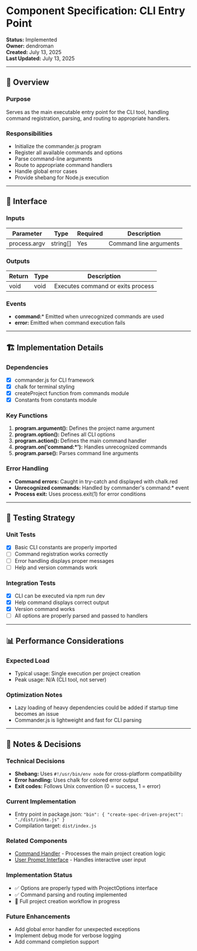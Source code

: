 # Component Specification: CLI Entry Point

**Status:** Implemented  
**Owner:** dendroman  
**Created:** July 13, 2025  
**Last Updated:** July 13, 2025  

---

## 🎯 Overview

### Purpose
Serves as the main executable entry point for the CLI tool, handling command registration, parsing, and routing to appropriate handlers.

### Responsibilities
- Initialize the commander.js program
- Register all available commands and options
- Parse command-line arguments
- Route to appropriate command handlers
- Handle global error cases
- Provide shebang for Node.js execution

---

## 🔌 Interface

### Inputs
| Parameter | Type | Required | Description |
|-----------|------|----------|-------------|
| process.argv | string[] | Yes | Command line arguments |

### Outputs
| Return | Type | Description |
|--------|------|-------------|
| void | void | Executes command or exits process |

### Events
- **command:*** Emitted when unrecognized commands are used
- **error:** Emitted when command execution fails

---

## 🏗️ Implementation Details

### Dependencies
- [x] commander.js for CLI framework
- [x] chalk for terminal styling
- [x] createProject function from commands module
- [x] Constants from constants module

### Key Functions
1. **program.argument():** Defines the project name argument
2. **program.option():** Defines all CLI options
3. **program.action():** Defines the main command handler
4. **program.on('command:*'):** Handles unrecognized commands
5. **program.parse():** Parses command line arguments

### Error Handling
- **Command errors:** Caught in try-catch and displayed with chalk.red
- **Unrecognized commands:** Handled by commander's command:* event
- **Process exit:** Uses process.exit(1) for error conditions

---

## 🧪 Testing Strategy

### Unit Tests
- [x] Basic CLI constants are properly imported
- [ ] Command registration works correctly
- [ ] Error handling displays proper messages
- [ ] Help and version commands work

### Integration Tests
- [x] CLI can be executed via npm run dev
- [x] Help command displays correct output
- [x] Version command works
- [ ] All options are properly parsed and passed to handlers

---

## 📊 Performance Considerations

### Expected Load
- Typical usage: Single execution per project creation
- Peak usage: N/A (CLI tool, not server)

### Optimization Notes
- Lazy loading of heavy dependencies could be added if startup time becomes an issue
- Commander.js is lightweight and fast for CLI parsing

---

## 📝 Notes & Decisions

### Technical Decisions
- **Shebang:** Uses `#!/usr/bin/env node` for cross-platform compatibility
- **Error handling:** Uses chalk for colored error output
- **Exit codes:** Follows Unix convention (0 = success, 1 = error)

### Current Implementation
- Entry point in package.json: `"bin": { "create-spec-driven-project": "./dist/index.js" }`
- Compilation target: `dist/index.js`

### Related Components
- [Command Handler](./command-handler.md) - Processes the main project creation logic
- [User Prompt Interface](./user-prompt-interface.md) - Handles interactive user input

### Implementation Status
- ✅ Options are properly typed with ProjectOptions interface
- ✅ Command parsing and routing implemented
- 🔄 Full project creation workflow in progress

### Future Enhancements
- Add global error handler for unexpected exceptions
- Implement debug mode for verbose logging
- Add command completion support
